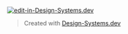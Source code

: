 [![edit-in-Design-Systems.dev](https://design-systems.dev/assets/ext/edit_in_dsd.svg)](https://design-systems.dev/edit/RGNLrVxaYHyUwV3g2K1Y)

> Created with [Design-Systems.dev](https://design-systems.dev)
